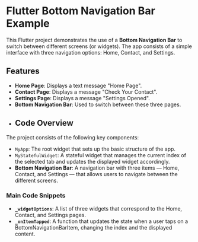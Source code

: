 # Flutter Bottom Navigation Bar Example

This Flutter project demonstrates the use of a **Bottom Navigation Bar** to switch between different screens (or widgets). The app consists of a simple interface with three navigation options: Home, Contact, and Settings.

## Features
- **Home Page**: Displays a text message "Home Page".
- **Contact Page**: Displays a message "Check Your Contact".
- **Settings Page**: Displays a message "Settings Opened".
- **Bottom Navigation Bar**: Used to switch between these three pages.
- ## Code Overview

The project consists of the following key components:

- `MyApp`: The root widget that sets up the basic structure of the app.
- `MyStatefulWidget`: A stateful widget that manages the current index of the selected tab and updates the displayed widget accordingly.
- **Bottom Navigation Bar**: A navigation bar with three items — Home, Contact, and Settings — that allows users to navigate between the different screens.

### Main Code Snippets

- **`_widgetOptions`**: A list of three widgets that correspond to the Home, Contact, and Settings pages.
- **`_onItemTapped`**: A function that updates the state when a user taps on a BottomNavigationBarItem, changing the index and the displayed content.
